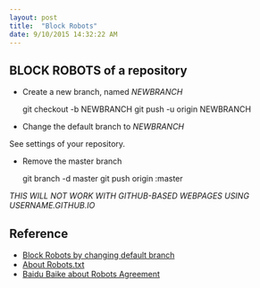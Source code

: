 ```yaml
---
layout: post
title:  "Block Robots"
date: 9/10/2015 14:32:22 AM 
---
```


## BLOCK ROBOTS of a repository
  - Create a new branch, named *NEWBRANCH*
    
    git checkout -b NEWBRANCH
    git push -u origin NEWBRANCH
    
  - Change the default branch to *NEWBRANCH*

   See settings of your repository.
  
  - Remove the master branch

    git branch -d master
    git push origin :master


*THIS WILL NOT WORK WITH GITHUB-BASED WEBPAGES USING USERNAME.GITHUB.IO*

## Reference
 - [Block Robots by changing default branch](http://stackoverflow.com/questions/15844905/how-to-stop-google-indexing-my-github-repository)
 - [About Robots.txt](http://www.robotstxt.org/)
 - [Baidu Baike about Robots Agreement](http://baike.baidu.com/view/9274458.htm)
